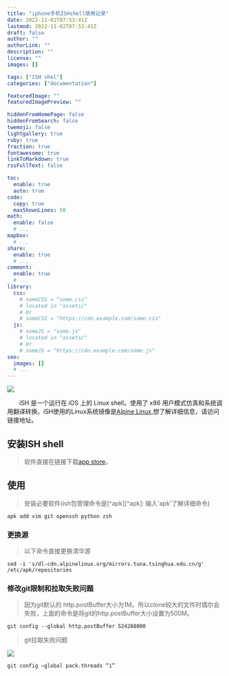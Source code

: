 ```yaml
---
title: "iphone手机ISHshell使用记录"
date: 2022-11-02T07:53:41Z
lastmod: 2022-11-02T07:53:41Z
draft: false
author: ""
authorLink: ""
description: ""
license: ""
images: []

tags: ["ISH shel"]
categories: ["documentation"]

featuredImage: ""
featuredImagePreview: ""

hiddenFromHomePage: false
hiddenFromSearch: false
twemoji: false
lightgallery: true
ruby: true
fraction: true
fontawesome: true
linkToMarkdown: true
rssFullText: false

toc:
  enable: true
  auto: true
code:
  copy: true
  maxShownLines: 50
math:
  enable: false
  # ...
mapbox:
  # ...
share:
  enable: true
  # ...
comment:
  enable: true
  # ...
library:
  css:
    # someCSS = "some.css"
    # located in "assets/"
    # Or
    # someCSS = "https://cdn.example.com/some.css"
  js:
    # someJS = "some.js"
    # located in "assets/"
    # Or
    # someJS = "https://cdn.example.com/some.js"
seo:
  images: []
  # ...
---
```




![](https://ish.app/assets/github-readme.png)


&emsp;&emsp;iSH 是一个运行在 iOS 上的 Linux shell。使用了 x86 用户模式仿真和系统调用翻译转换。iSH使用的Linux系统镜像是[Alpine Linux](https://alpinelinux.org/),想了解详细信息，请访问链接地址。

<!--more-->

## 安装ISH shell

>软件直接在链接下载[app store](https://apps.apple.com/us/app/ish-shell/id1436902243)。


## 使用

>安装必要软件(ish包管理命令是[^apk][^apk]: 输入'apk'了解详细命令)


```
apk add vim git openssh python zsh 
```

### 更换源

>以下命令直接更换清华源


```
sed -i 's/dl-cdn.alpinelinux.org/mirrors.tuna.tsinghua.edu.cn/g' /etc/apk/repositories
```

### 修改git限制和拉取失败问题
>因为git默认的 http.postBuffer大小为1M。所以clone较大的文件时偶尔会失败，上面的命令是将git的http.postBuffer大小设置为500M。

```
git config --global http.postBuffer 524288000
```
>git拉取失败问题

![](https://user-images.githubusercontent.com/44852729/110248063-1ef73600-7f24-11eb-9e2c-1f090bbe8f02.jpeg)

```
git config —global pack.threads “1”
```



